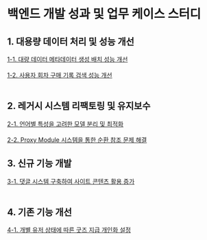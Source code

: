 # 백엔드 개발 성과 및 업무 케이스 스터디

## 1. 대용량 데이터 처리 및 성능 개선
[1-1. 대량 데이터 메타데이터 생성 배치 성능 개선](https://github.com/PARKNAMSU/project-detail/blob/main/1/README_1-1.md) <br> <br>
[1-2. 사용자 회차 구매 기록 검색 성능 개선](https://github.com/PARKNAMSU/project-detail/blob/main/1/README_1-2.md) <br> <br>
## 2. 레거시 시스템 리팩토링 및 유지보수
[2-1. 언어별 특성을 고려한 모델 분리 및 최적화](https://github.com/PARKNAMSU/project-detail/blob/main/2/README_2-1.md) <br> <br>
[2-2. Proxy Module 시스템을 통한 순환 참조 문제 해결](https://github.com/PARKNAMSU/project-detail/blob/main/2/README_2-2.md)
## 3. 신규 기능 개발
[3-1. 댓글 시스템 구축하여 사이트 콘텐츠 활용 증가](https://github.com/PARKNAMSU/project-detail/blob/main/3/README_3-1.md) <br> <br>
## 4. 기존 기능 개선
[4-1. 개별 유저 상태에 따른 굿즈 지급 개인화 설정](https://github.com/PARKNAMSU/project-detail/blob/main/4/README_4-1.md) <br> <br>
